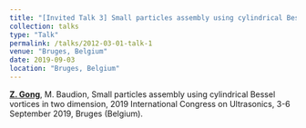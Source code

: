 ```yaml
---
title: "[Invited Talk 3] Small particles assembly using cylindrical Bessel vortices in two dimension"
collection: talks
type: "Talk"
permalink: /talks/2012-03-01-talk-1
venue: "Bruges, Belgium"
date: 2019-09-03
location: "Bruges, Belgium"
---
```


<u><b>Z. Gong</b></u>, M. Baudion, Small particles assembly using cylindrical Bessel vortices in two dimension, 2019 International Congress on Ultrasonics, 3-6 September 2019, Bruges (Belgium).
